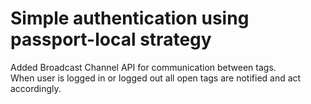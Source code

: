 # Simple authentication using passport-local strategy

Added Broadcast Channel API for communication between tags. \
When user is logged in or logged out all open tags are notified and act accordingly.
